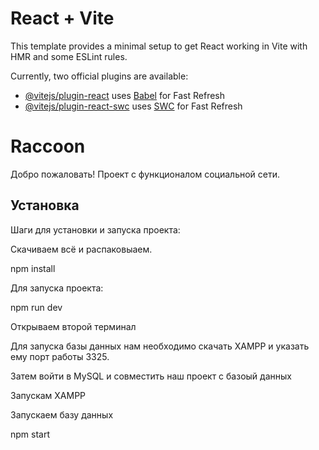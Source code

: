 # React + Vite

This template provides a minimal setup to get React working in Vite with HMR and some ESLint rules.

Currently, two official plugins are available:

- [@vitejs/plugin-react](https://github.com/vitejs/vite-plugin-react/blob/main/packages/plugin-react/README.md) uses [Babel](https://babeljs.io/) for Fast Refresh
- [@vitejs/plugin-react-swc](https://github.com/vitejs/vite-plugin-react-swc) uses [SWC](https://swc.rs/) for Fast Refresh


# Raccoon
Добро пожаловать! Проект с функционалом социальной сети. 

## Установка
Шаги для установки и запуска проекта:

Скачиваем всё и распаковыаем.

npm install

Для запуска проекта:

npm run dev 

Открываем второй терминал

Для запуска базы данных нам необходимо скачать XAMPP и указать ему порт работы 3325. 

Затем войти в MySQL и совместить наш проект с базоый данных

Запускам XAMPP

Запускаем базу данных

npm start 
